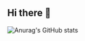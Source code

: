 ## Hi there 👋

![Anurag's GitHub stats](https://github-readme-stats.vercel.app/api?username=Port-Oficial-Barbara&show_icons=true&theme=minimal)

